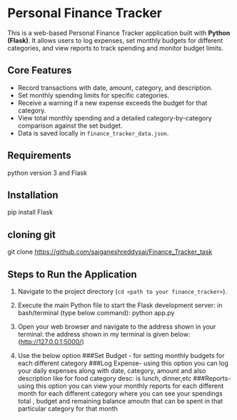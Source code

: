 # Personal Finance Tracker
This is a web-based Personal Finance Tracker application built with **Python (Flask)**. It allows users to log expenses, set monthly budgets for different categories, and view reports to track spending and monitor budget limits.

##  Core Features
* Record transactions with date, amount, category, and description.
* Set monthly spending limits for specific categories.
* Receive a warning if a new expense exceeds the budget for that category.
* View total monthly spending and a detailed category-by-category comparison against the set budget.
*  Data is saved locally in `finance_tracker_data.json`.

## Requirements
   python version 3 and Flask

## Installation 
   pip install Flask
   
## cloning git
   git clone https://github.com/saiganeshreddysai/Finance_Tracker_task
   
##  Steps to Run the Application
1. Navigate to the project directory (`cd <path to your finance_tracker>`).
2. Execute the main Python file to start the Flask development server:
   in bash/terminal (type below command):
   python app.py
    
3. Open your web browser and navigate to the address shown in your terminal:
   the address shown in my terminal is given below:
   (http://127.0.0.1:5000/)

4. Use the below option 
   ###Set Budget -
   for setting monthly budgets for each different category
   ###Log Expense-
   using this option you can log your daily expenses along with date, category, amount and also description like for food category desc: is lunch, dinner,etc
   ###Reports- 
   using this option you can view your monthly reports for each different month for each different category where you can see your spendings total , budget and        remaining balance amoutn that can be spent in that particular category for that month 
